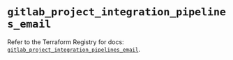 # `gitlab_project_integration_pipelines_email`

Refer to the Terraform Registry for docs: [`gitlab_project_integration_pipelines_email`](https://registry.terraform.io/providers/gitlabhq/gitlab/18.5.0/docs/resources/project_integration_pipelines_email).
